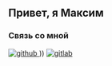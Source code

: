## Привет, я Максим  
  






### Связь со мной  

<a href="https://t.me/MVFedchenko" target="_blank">
<img src=https://img.shields.io/badge/Telegram-2CA5E0?&style=for-the-badge&logo=telegram&logoColor=white alt=github style="margin-bottom: 5px;" />
</a>
))
<a href="https://vk.com/51mvfedchenko" target="_blank">
<img src=https://img.shields.io/badge/-Vkontakte-003f5c?style=for-the-badge&logo=Vk alt=gitlab style="margin-bottom: 5px;" />
</a>  

